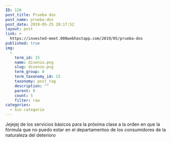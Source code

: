 ```yaml
---
ID: 126
post_title: Prueba dos
post_name: prueba-dos
post_date: 2019-05-25 20:17:52
layout: post
link: >
  https://invested-meet.000webhostapp.com/2019/05/prueba-dos
published: true
img:
  - 
    term_id: 15
    name: disenio.png
    slug: disenio-png
    term_group: 0
    term_taxonomy_id: 15
    taxonomy: post_tag
    description: ""
    parent: 0
    count: 5
    filter: raw
categories:
  - Sin categoría
---
```

Jejejej de los servicios básicos para la próxima clase a la orden en que la fórmula que no puedo estar en el departamentoo de los consumidores de la naturaleza del deterioro